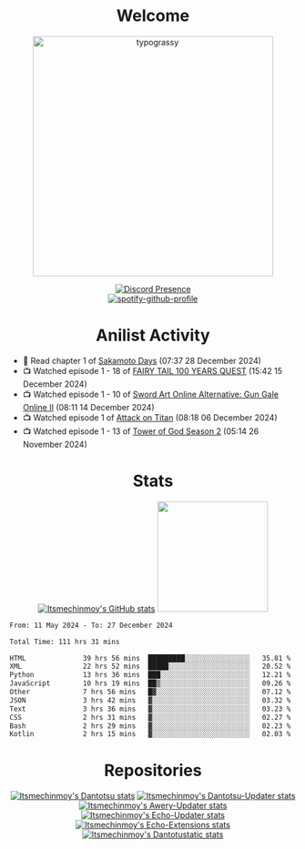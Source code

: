 <div align="center">

# Welcome
<a href="https://github.com/kawarimidoll/typograssy">
    <img alt="typograssy" src="https://typograssy.deno.dev/api?text=%E3%82%88%E3%81%86%E3%81%93%E3%81%9D%E3%81%BF%E3%81%AA%E3%81%95%E3%82%93%20-%20Itsmechinmoy--&&l0=none&l1=82d9d0&l2=027353&l3=038c4c&l4=01402e&bg=none&frame=none&speed=100&comment=" width="421.99">
</a>

[![Discord Presence](https://lanyard.cnrad.dev/api/523539866311720963?theme=dark&bg=Oe1116&animated=false&hideDiscrim=true&borderRadius=30px&hideActivity=whenNotUsed)](https://discord.com/users/523539866311720963)<br>
[![spotify-github-profile](https://spotify-github-profile.kittinanx.com/api/view?uid=31zczwoe3obxakjgkio7anubhkaq&cover_image=true&theme=novatorem&show_offline=true&background_color=121212&interchange=false&bar_color=53b14f&bar_color=ffffff&bar_color_cover=false)](https://spotify-github-profile.vercel.app/api/view?uid=31zczwoe3obxakjgkio7anubhkaq&redirect=true)
</div>

<div align="center">

# Anilist Activity
</div>
<!-- ANILIST_ACTIVITY:start -->

-   📖 Read chapter 1 of [Sakamoto Days](https://anilist.co/manga/125828) (07:37 28 December 2024)
-   📺 Watched episode 1 - 18 of [FAIRY TAIL 100 YEARS QUEST](https://anilist.co/anime/139095) (15:42 15 December 2024)
-   📺 Watched episode 1 - 10 of [Sword Art Online Alternative: Gun Gale Online II](https://anilist.co/anime/167141) (08:11 14 December 2024)
-   📺 Watched episode 1 of [Attack on Titan](https://anilist.co/anime/16498) (08:18 06 December 2024)
-   📺 Watched episode 1 - 13 of [Tower of God Season 2](https://anilist.co/anime/153406) (05:14 26 November 2024)

<!-- ANILIST_ACTIVITY:end -->
<div align="center">
    
# Stats
[![Itsmechinmoy's GitHub stats](https://github-readme-stats.vercel.app/api?username=itsmechinmoy&show_icons=true&theme=algolia)](https://github.com/anuraghazra/github-readme-stats)
<img src="https://github-readme-stackoverflow.vercel.app/?userID=25004176&theme=dark" height="194"/>
</div>
<!--START_SECTION:waka-->

```txt
From: 11 May 2024 - To: 27 December 2024

Total Time: 111 hrs 31 mins

HTML              39 hrs 56 mins  █████████░░░░░░░░░░░░░░░░   35.81 %
XML               22 hrs 52 mins  █████░░░░░░░░░░░░░░░░░░░░   20.52 %
Python            13 hrs 36 mins  ███░░░░░░░░░░░░░░░░░░░░░░   12.21 %
JavaScript        10 hrs 19 mins  ██▒░░░░░░░░░░░░░░░░░░░░░░   09.26 %
Other             7 hrs 56 mins   █▓░░░░░░░░░░░░░░░░░░░░░░░   07.12 %
JSON              3 hrs 42 mins   ▓░░░░░░░░░░░░░░░░░░░░░░░░   03.32 %
Text              3 hrs 36 mins   ▓░░░░░░░░░░░░░░░░░░░░░░░░   03.23 %
CSS               2 hrs 31 mins   ▓░░░░░░░░░░░░░░░░░░░░░░░░   02.27 %
Bash              2 hrs 29 mins   ▓░░░░░░░░░░░░░░░░░░░░░░░░   02.23 %
Kotlin            2 hrs 15 mins   ▓░░░░░░░░░░░░░░░░░░░░░░░░   02.03 %
```

<!--END_SECTION:waka-->
<div align="center">

# Repositories
[![Itsmechinmoy's Dantotsu stats](https://github-readme-stats.vercel.app/api/pin/?username=itsmechinmoy&repo=dantotsu&show_icons=true&theme=algolia&description_lines_count=1)](https://github.com/itsmechinmoy/dantotsu)
[![Itsmechinmoy's Dantotsu-Updater stats](https://github-readme-stats.vercel.app/api/pin/?username=itsmechinmoy&repo=dantotsu-updater&show_icons=true&theme=algolia&description_lines_count=1)](https://github.com/itsmechinmoy/dantotsu-updater)
[![Itsmechinmoy's Awery-Updater stats](https://github-readme-stats.vercel.app/api/pin/?username=itsmechinmoy&repo=awery-updater&show_icons=true&theme=algolia&description_lines_count=1)](https://github.com/itsmechinmoy/awery-updater)
[![Itsmechinmoy's Echo-Updater stats](https://github-readme-stats.vercel.app/api/pin/?username=itsmechinmoy&repo=echo-updater&show_icons=true&theme=algolia&description_lines_count=1)](https://github.com/itsmechinmoy/echo-updater)
[![Itsmechinmoy's Echo-Extensions stats](https://github-readme-stats.vercel.app/api/pin/?username=itsmechinmoy&repo=echo-extensions&show_icons=true&theme=algolia&description_lines_count=1)](https://github.com/itsmechinmoy/echo-extensions)
[![Itsmechinmoy's Dantotustatic stats](https://github-readme-stats.vercel.app/api/pin/?username=itsmechinmoy&repo=dantotustatic&show_icons=true&theme=algolia&description_lines_count=1)](https://github.com/itsmechinmoy/dantotustatic)
</div>
